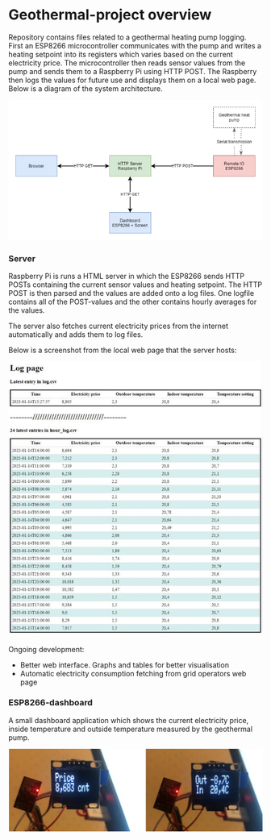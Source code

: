 # Geothermal-project overview
Repository contains files related to a geothermal heating pump logging. First an ESP8266 microcontroller communicates with the pump and writes a heating setpoint into its registers which varies based on the current electricity price. The microcontroller then reads sensor values from the pump and sends them to a Raspberry Pi using HTTP POST. The Raspberry then logs the values for future use and displays them on a local web page. Below is a diagram of the system architecture.


![image](assets/diagram.png)

### Server
Raspberry Pi is runs a HTML server in which the ESP8266 sends HTTP POSTs containing the current sensor values and heating setpoint. The HTTP POST is then parsed and the values are added onto a log files. One logfile contains all of the POST-values and the other contains hourly averages for the values. 

The server also fetches current electricity prices from the internet automatically and adds them to log files.

Below is a screenshot from the local web page that the server hosts:

![image](assets/server_demo.JPG)

Ongoing development:
  - Better web interface. Graphs and tables for better visualisation
  - Automatic electricity consumption fetching from grid operators web page

### ESP8266-dashboard
A small dashboard application which shows the current electricity price, inside temperature and outside temperature measured by the geothermal pump.

![image](assets/dashboard.JPG)
